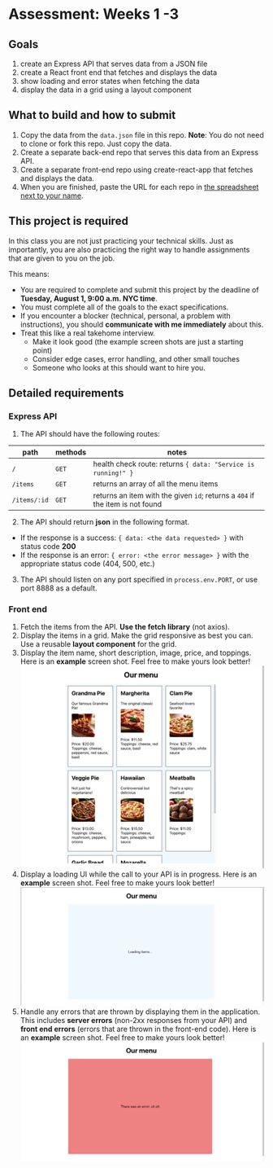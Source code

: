 # Assessment: Weeks 1 -3

## Goals
1. create an Express API that serves data from a JSON file
1. create a React front end that fetches and displays the data
1. show loading and error states when fetching the data
1. display the data in a grid using a layout component

## What to build and how to submit
1. Copy the data from the `data.json` file in this repo. **Note**: You do not need to clone or fork this repo. Just copy the data.
1. Create a separate back-end repo that serves this data from an Express API.
1. Create a separate front-end repo using create-react-app that fetches and displays the data.
1. When you are finished, paste the URL for each repo in [the spreadsheet next to your name](https://docs.google.com/spreadsheets/d/1so3_Vwgsun-HdBG-w50K9RHzrXYHOZAPKd36tpwtVCU/edit?usp=sharing).

## This project is required
In this class you are not just practicing your technical skills. Just as importantly, you are also practicing the right way to handle assignments that are given to you on the job.

This means:
- You are required to complete and submit this project by the deadline of **Tuesday, August 1, 9:00 a.m. NYC time**.
- You must complete all of the goals to the exact specifications.
- If you encounter a blocker (technical, personal, a problem with instructions), you should **communicate with me immediately** about this.
- Treat this like a real takehome interview.
    - Make it look good (the example screen shots are just a starting point)
    - Consider edge cases, error handling, and other small touches
    - Someone who looks at this should want to hire you.

## Detailed requirements
### Express API
1. The API should have the following routes:

|path|methods|notes|
|----|-------|-----|
|`/`|`GET`|health check route: returns `{ data: "Service is running!" }`|
|`/items`|`GET`|returns an array of all the menu items|
|`/items/:id`|`GET`|returns an item with the given `id`; returns a `404` if the item is not found
2. The API should return **json** in the following format.

- If the response is a success: `{ data: <the data requested> }` with status code **200**
- If the response is an error: `{ error: <the error message> }` with the appropriate status code (404, 500, etc.)

3. The API should listen on any port specified in `process.env.PORT`, or use port 8888 as a default.

### Front end
1. Fetch the items from the API. **Use the fetch library** (not axios).
1. Display the items in a grid. Make the grid responsive as best you can. Use a reusable **layout component** for the grid.
1. Display the item name, short description, image, price, and toppings. Here is an **example** screen shot. Feel free to make yours look better!
![example screen shot of front end grid](./images/frontend.png)
1. Display a loading UI while the call to your API is in progress. Here is an **example** screen shot. Feel free to make yours look better!
![screen shot of loading UI](./images/loading.png)
1. Handle any errors that are thrown by displaying them in the application. This includes **server errors** (non-2xx responses from your API) and **front end errors** (errors that are thrown in the front-end code). Here is an **example** screen shot. Feel free to make yours look better!
![screen shot of loading UI](./images/error.png)

